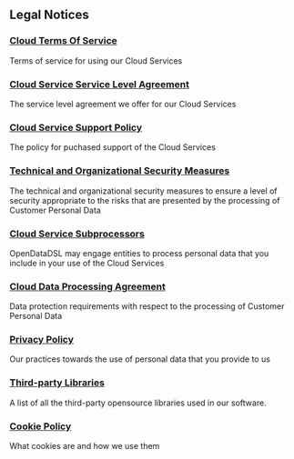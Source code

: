 ## Legal Notices

### [Cloud Terms Of Service](Cloud-Terms-Of-Service)

Terms of service for using our Cloud Services

### [Cloud Service Service Level Agreement](Cloud-Service-Service-Level-Agreement)

The service level agreement we offer for our Cloud Services

### [Cloud Service Support Policy](Cloud-Service-Support-Policy)

The policy for puchased support of the Cloud Services

### [Technical and Organizational Security Measures](Technical-and-Organizational-Security-Measures)

The technical and organizational security measures to ensure a level of security appropriate to the risks that are presented by the processing of Customer Personal Data

### [Cloud Service Subprocessors](Cloud-Service-Subprocessors)

OpenDataDSL may engage entities to process personal data that you include in your use of the Cloud Services

### [Cloud Data Processing Agreement](Cloud-Data-Processing-Agreement)

Data protection requirements with respect to the processing of Customer Personal Data

### [Privacy Policy](Privacy-Policy)

Our practices towards the use of personal data that you provide to us

### [Third-party Libraries](Software-BOM)

A list of all the third-party opensource libraries used in our software.

### [Cookie Policy](Cookie-Policy)

What cookies are and how we use them